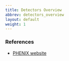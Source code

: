 ```yaml
---
title: Detectors Overview
abbrev: detectors_overview
layout: default
weight: 1
---
```



### References

- [PHENIX website](https://www.phenix.bnl.gov/)
